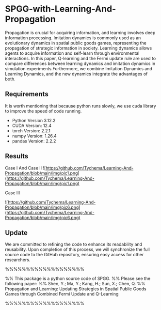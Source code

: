 SPGG-with-Learning-And-Propagation
====
Propagation is crucial for acquiring information, and learning involves deep information processing. Imitation dynamics is commonly used as an evolutionary dynamics in spatial public goods games, representing the propagation of strategic information in society. Learning dynamics allows agents to acquire information and self-learn through environmental interactions. In this paper, Q-learning and the Fermi update rule are used to compare differences between learning dynamics and imitation dynamics in simulation experiments.Furthermore, we combine Imitation Dynamics and Learning Dynamics, and the new dynamics integrate the advantages of both.

Requirements
----
It is worth mentioning that because python runs slowly, we use cuda library to improve the speed of code running.
* Python Version 3.12.2
* CUDA Version: 12.4
* torch Version: 2.2.1
* numpy Version: 1.26.4
* pandas Version: 2.2.2


Results
----
Case Ⅰ And Case Ⅱ
![https://github.com/Tychema/Learning-And-Propagation/blob/main/img/pic1.png](https://github.com/Tychema/Learning-And-Propagation/blob/main/img/pic1.png)

Case Ⅲ


![https://github.com/Tychema/Learning-And-Propagation/blob/main/img/pic6.png](https://github.com/Tychema/Learning-And-Propagation/blob/main/img/pic6.png)

Update
----
We are committed to refining the code to enhance its readability and reusability. Upon completion of this process, we will synchronize the full source code to the GitHub repository, ensuring easy access for other researchers.

%%%%%%%%%%%%%%%%%%%

%% This package is a python source code of SPGG.
%% Please see the following paper:
%% Shen, Y.; Ma, Y.; Kang, H.; Sun, X.; Chen, Q. 
%% Propagation and Learning: Updating Strategies in Spatial Public Goods Games through Combined Fermi Update and Q-Learning

%%%%%%%%%%%%%%%%%%%
